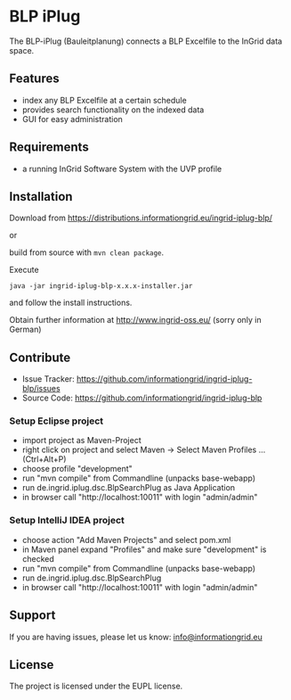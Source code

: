 BLP iPlug
========

The BLP-iPlug (Bauleitplanung) connects a BLP Excelfile to the InGrid data space.

Features
--------

- index any BLP Excelfile at a certain schedule
- provides search functionality on the indexed data
- GUI for easy administration


Requirements
-------------

- a running InGrid Software System with the UVP profile

Installation
------------

Download from https://distributions.informationgrid.eu/ingrid-iplug-blp/

or

build from source with `mvn clean package`.

Execute

```
java -jar ingrid-iplug-blp-x.x.x-installer.jar
```

and follow the install instructions.

Obtain further information at http://www.ingrid-oss.eu/ (sorry only in German)


Contribute
----------

- Issue Tracker: https://github.com/informationgrid/ingrid-iplug-blp/issues
- Source Code: https://github.com/informationgrid/ingrid-iplug-blp

### Setup Eclipse project

* import project as Maven-Project
* right click on project and select Maven -> Select Maven Profiles ... (Ctrl+Alt+P)
* choose profile "development"
* run "mvn compile" from Commandline (unpacks base-webapp)
* run de.ingrid.iplug.dsc.BlpSearchPlug as Java Application
* in browser call "http://localhost:10011" with login "admin/admin"

### Setup IntelliJ IDEA project

* choose action "Add Maven Projects" and select pom.xml
* in Maven panel expand "Profiles" and make sure "development" is checked
* run "mvn compile" from Commandline (unpacks base-webapp)
* run de.ingrid.iplug.dsc.BlpSearchPlug
* in browser call "http://localhost:10011" with login "admin/admin"

Support
-------

If you are having issues, please let us know: info@informationgrid.eu

License
-------

The project is licensed under the EUPL license.
